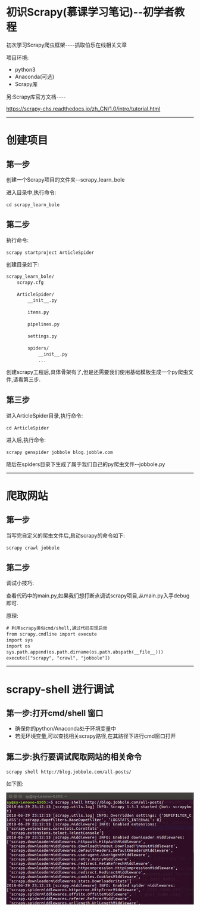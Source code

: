 初识Scrapy(慕课学习笔记)--初学者教程
===
初次学习Scrapy爬虫框架----抓取伯乐在线相关文章

项目环境:
- python3
- Anaconda(可选)
- Scrapy库

另:Scrapy库官方文档----

https://scrapy-chs.readthedocs.io/zh_CN/1.0/intro/tutorial.html

----
# 创建项目
## 第一步
创建一个Scrapy项目的文件夹--scrapy_learn_bole

进入目录中,执行命令:

`cd scrapy_learn_bole`

## 第二步

执行命令:

`scrapy startproject ArticleSpider`

创建目录如下:

```
scrapy_learn_bole/
    scrapy.cfg

    ArticleSpider/
        __init__.py

        items.py

        pipelines.py

        settings.py

        spiders/
            __init__.py
            ...
```
创建scrapy工程后,具体骨架有了,但是还需要我们使用基础模板生成一个py爬虫文件,请看第三步.

## 第三步

进入ArticleSpider目录,执行命令:

`cd ArticleSpider`

进入后,执行命令:

`scrapy genspider jobbole blog.jobble.com`

随后在spiders目录下生成了属于我们自己的py爬虫文件--jobbole.py

----

# 爬取网站

## 第一步

当写完自定义的爬虫文件后,启动scrapy的命令如下:

`scrapy crawl jobbole`

## 第二步

调试小技巧:

查看代码中的main.py,如果我们想打断点调试scrapy项目,从main.py入手debug即可.

原理:

```
# 利用scrapy类似cmd/shell,通过代码实现启动
from scrapy.cmdline import execute
import sys
import os
sys.path.append(os.path.dirname(os.path.abspath(__file__)))
execute(["scrapy", "crawl", "jobbole"])
```

----

# scrapy-shell 进行调试

## 第一步:打开cmd/shell 窗口

- 确保你的python/Anaconda处于环境变量中
- 若无环境变量,可以查找相关scrapy路径,在其路径下进行cmd窗口打开

## 第二步:执行要调试爬取网站的相关命令

`scrapy shell http://blog.jobbole.com/all-posts/`

如下图:

![scrapy-shell](https://github.com/unlimitbladeworks/scrapy_learn_bole/raw/master/blog-picture/scrapy-shell.png "scrapy-shell")

